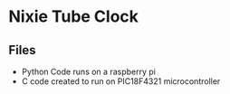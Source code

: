 # Nixie Tube Clock 
## Files
- Python Code runs on a raspberry pi
- C code created to run on PIC18F4321 microcontroller
